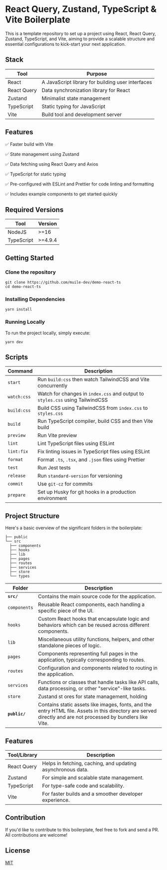 # React Query, Zustand, TypeScript & Vite Boilerplate

This is a template repository to set up a project using React, React Query, Zustand, TypeScript, and Vite, aiming to provide a scalable structure and essential configurations to kick-start your next application.

## Stack

| Tool        | Purpose                                           |
| ----------- | ------------------------------------------------- |
| React       | A JavaScript library for building user interfaces |
| React Query | Data synchronization library for React            |
| Zustand     | Minimalist state management                       |
| TypeScript  | Static typing for JavaScript                      |
| Vite        | Build tool and development server                 |

## Features

:white_check_mark: Faster build with Vite

:white_check_mark: State management using Zustand

:white_check_mark: Data fetching using React Query and Axios

:white_check_mark: TypeScript for static typing

:white_check_mark: Pre-configured with ESLint and Prettier for code linting and formatting

:white_check_mark: Includes example components to get started quickly

## Required Versions

| Tool       | Version |
| ---------- | ------- |
| NodeJS     | >=16    |
| TypeScript | >=4.9.4 |

## Getting Started

### Clone the repository

```
git clone https://github.com/muile-dev/demo-react-ts
cd demo-react-ts
```

### Installing Dependencies

```
yarn install
```

### Running Locally

To run the project locally, simply execute:

```
yarn dev
```

## Scripts

| Command     | Description                                                                   |
| ----------- | ----------------------------------------------------------------------------- |
| `start`     | Run `build:css` then watch TailwindCSS and Vite concurrently                  |
| `watch:css` | Watch for changes in `index.css` and output to `styles.css` using TailwindCSS |
| `build:css` | Build CSS using TailwindCSS from `index.css` to `styles.css`                  |
| `build`     | Run TypeScript compiler, build CSS and then Vite build                        |
| `preview`   | Run Vite preview                                                              |
| `lint`      | Lint TypeScript files using ESLint                                            |
| `lint:fix`  | Fix linting issues in TypeScript files using ESLint                           |
| `format`    | Format `.ts`, `.tsx`, and `.json` files using Prettier                        |
| `test`      | Run Jest tests                                                                |
| `release`   | Run `standard-version` for versioning                                         |
| `commit`    | Use `git-cz` for commits                                                      |
| `prepare`   | Set up Husky for git hooks in a production environment                        |

## Project Structure

Here's a basic overview of the significant folders in the boilerplate:

```
├── public
└── src
  ├── components
  ├── hooks
  ├── lib
  ├── pages
  ├── routes
  ├── services
  ├── store
  └── types
```

| Folder        | Description                                                                                                                                                   |
| ------------- | ------------------------------------------------------------------------------------------------------------------------------------------------------------- |
| **`src/`**    | Contains the main source code for the application.                                                                                                            |
| `components`  | Reusable React components, each handling a specific piece of the UI.                                                                                          |
| `hooks`       | Custom React hooks that encapsulate logic and behaviors which can be reused across different components.                                                      |
| `lib`         | Miscellaneous utility functions, helpers, and other standalone pieces of logic.                                                                               |
| `pages`       | Components representing full pages in the application, typically corresponding to routes.                                                                     |
| `routes`      | Configuration and components related to routing in the application.                                                                                           |
| `services`    | Functions or classes that handle tasks like API calls, data processing, or other "service"-like tasks.                                                        |
| `store`       | Zustand st ores for state management, holding                                                                                                                 |
| **`public/`** | Contains static assets like images, fonts, and the entry HTML file. Assets in this directory are served directly and are not processed by bundlers like Vite. |

## Features

| Tool/Library | Description                                                 |
| ------------ | ----------------------------------------------------------- |
| React Query  | Helps in fetching, caching, and updating asynchronous data. |
| Zustand      | For simple and scalable state management.                   |
| TypeScript   | For type-safe code and scalability.                         |
| Vite         | For faster builds and a smoother developer experience.      |

## Contribution

If you'd like to contribute to this boilerplate, feel free to fork and send a PR. All contributions are welcome!

## License

[MIT](https://choosealicense.com/licenses/mit/)
